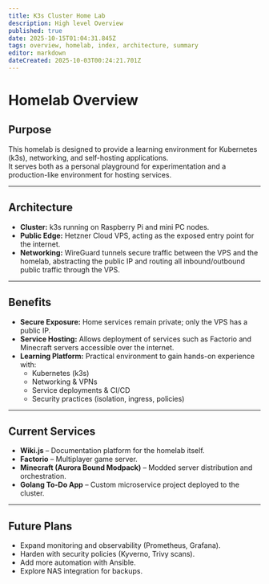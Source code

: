 ```yaml
---
title: K3s Cluster Home Lab
description: High level Overview
published: true
date: 2025-10-15T01:04:31.845Z
tags: overview, homelab, index, architecture, summary
editor: markdown
dateCreated: 2025-10-03T00:24:21.701Z
---
```


# Homelab Overview
## Purpose
This homelab is designed to provide a learning environment for Kubernetes (k3s), networking, and self-hosting applications.  
It serves both as a personal playground for experimentation and a production-like environment for hosting services.

---

## Architecture
- **Cluster:** k3s running on Raspberry Pi and mini PC nodes.
- **Public Edge:** Hetzner Cloud VPS, acting as the exposed entry point for the internet.
- **Networking:** WireGuard tunnels secure traffic between the VPS and the homelab, abstracting the public IP and routing all inbound/outbound public traffic through the VPS.

---

## Benefits
- **Secure Exposure:** Home services remain private; only the VPS has a public IP.
- **Service Hosting:** Allows deployment of services such as Factorio and Minecraft servers accessible over the internet.
- **Learning Platform:** Practical environment to gain hands-on experience with:
  - Kubernetes (k3s)
  - Networking & VPNs
  - Service deployments & CI/CD
  - Security practices (isolation, ingress, policies)

---

## Current Services
- **Wiki.js** – Documentation platform for the homelab itself.
- **Factorio** – Multiplayer game server.
- **Minecraft (Aurora Bound Modpack)** – Modded server distribution and orchestration.
- **Golang To-Do App** – Custom microservice project deployed to the cluster.

---

## Future Plans
- Expand monitoring and observability (Prometheus, Grafana).
- Harden with security policies (Kyverno, Trivy scans).
- Add more automation with Ansible.
- Explore NAS integration for backups.